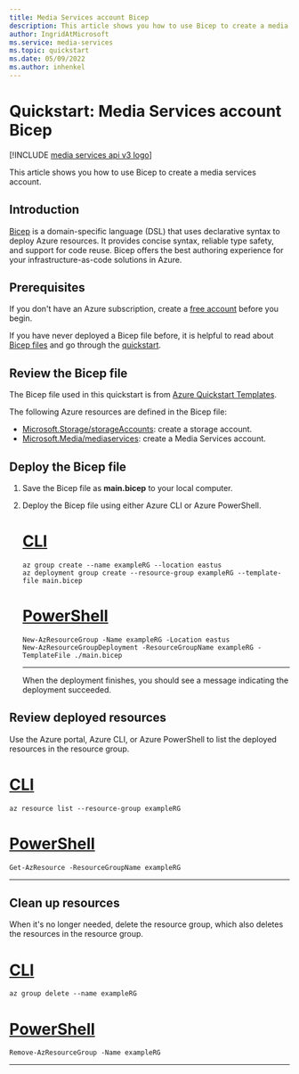 ```yaml
---
title: Media Services account Bicep
description: This article shows you how to use Bicep to create a media services account.
author: IngridAtMicrosoft
ms.service: media-services
ms.topic: quickstart
ms.date: 05/09/2022
ms.author: inhenkel
---
```


# Quickstart: Media Services account Bicep

[!INCLUDE [media services api v3 logo](./includes/v3-hr.md)]

This article shows you how to use Bicep to create a media services account.

## Introduction

[Bicep](/azure/azure-resource-manager/bicep/overview) is a domain-specific language (DSL) that uses declarative syntax to deploy Azure resources. It provides concise syntax, reliable type safety, and support for code reuse. Bicep offers the best authoring experience for your infrastructure-as-code solutions in Azure.

## Prerequisites

If you don't have an Azure subscription, create a [free account](https://azure.microsoft.com/free/?WT.mc_id=A261C142F) before you begin.

If you have never deployed a Bicep file before, it is helpful to read about [Bicep files](/azure/azure-resource-manager/bicep/file) and go through the [quickstart](/azure/azure-resource-manager/bicep/quickstart-create-bicep-use-visual-studio-code?tabs=CLI).

## Review the Bicep file

The Bicep file used in this quickstart is from [Azure Quickstart Templates](https://azure.microsoft.com/resources/templates/media-services-create/).

<!--
The syntax for the Bicep file code fence is:

:::code language="bicep" source="~/../quickstart-templates/quickstarts/microsoft.media/media-services-create/main.bicep":::
-->

The following Azure resources are defined in the Bicep file:

- [Microsoft.Storage/storageAccounts](/azure/templates/microsoft.storage/storageaccounts): create a storage account.
- [Microsoft.Media/mediaservices](/azure/templates/microsoft.media/mediaservices): create a Media Services account.

## Deploy the Bicep file

1. Save the Bicep file as **main.bicep** to your local computer.
1. Deploy the Bicep file using either Azure CLI or Azure PowerShell.

    # [CLI](#tab/CLI)

    ```azurecli
    az group create --name exampleRG --location eastus
    az deployment group create --resource-group exampleRG --template-file main.bicep
    ```

    # [PowerShell](#tab/PowerShell)

    ```azurepowershell
    New-AzResourceGroup -Name exampleRG -Location eastus
    New-AzResourceGroupDeployment -ResourceGroupName exampleRG -TemplateFile ./main.bicep
    ```

    ---

    When the deployment finishes, you should see a message indicating the deployment succeeded.

## Review deployed resources

Use the Azure portal, Azure CLI, or Azure PowerShell to list the deployed resources in the resource group.

# [CLI](#tab/CLI)

```azurecli-interactive
az resource list --resource-group exampleRG
```

# [PowerShell](#tab/PowerShell)

```azurepowershell-interactive
Get-AzResource -ResourceGroupName exampleRG
```

---

## Clean up resources

When it's no longer needed, delete the resource group, which also deletes the resources in the resource group.

# [CLI](#tab/CLI)

```azurecli-interactive
az group delete --name exampleRG
```

# [PowerShell](#tab/PowerShell)

```azurepowershell-interactive
Remove-AzResourceGroup -Name exampleRG
```

---

